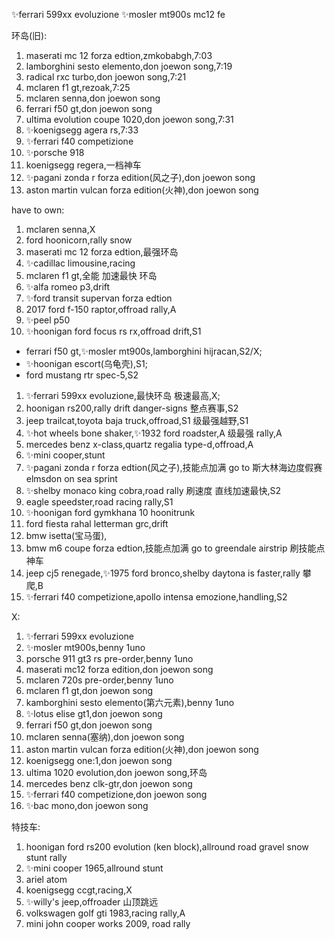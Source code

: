 ✨ferrari 599xx evoluzione
✨mosler mt900s
mc12 fe

环岛(旧):

1. maserati mc 12 forza edtion,zmkobabgh,7:03
2. lamborghini sesto elemento,don joewon song,7:19
3. radical rxc turbo,don joewon song,7:21
4. mclaren f1 gt,rezoak,7:25
5. mclaren senna,don joewon song
6. ferrari f50 gt,don joewon song
7. ultima evolution coupe 1020,don joewon song,7:31
8. ✨koenigsegg agera rs,7:33
9. ✨ferrari f40 competizione
10. ✨porsche 918
11. koenigsegg regera,一档神车
12. ✨pagani zonda r forza edition(风之子),don joewon song
13. aston martin vulcan forza edition(火神),don joewon song

have to own:

1. mclaren senna,X
2. ford hoonicorn,rally snow
3. maserati mc 12 forza edtion,最强环岛
4. ✨cadillac limousine,racing
5. mclaren f1 gt,全能 加速最快 环岛
6. ✨alfa romeo p3,drift
7. ✨ford transit supervan forza edtion
8. 2017 ford f-150 raptor,offroad rally,A
9. ✨peel p50
10. ✨hoonigan ford focus rs rx,offroad drift,S1

- ferrari f50 gt,✨mosler mt900s,lamborghini hijracan,S2/X;
- ✨hoonigan escort(乌龟壳),S1;
- ford mustang rtr spec-5,S2

1. ✨ferrari 599xx evoluzione,最快环岛 极速最高,X;
2. hoonigan rs200,rally drift danger-signs 整点赛事,S2
3. jeep trailcat,toyota baja truck,offroad,S1 级最强越野,S1
4. ✨hot wheels bone shaker,✨1932 ford roadster,A 级最强 rally,A
5. mercedes benz x-class,quartz regalia type-d,offroad,A
6. ✨mini cooper,stunt
7. ✨pagani zonda r forza edtion(风之子),技能点加满 go to 斯大林海边度假赛 elmsdon on sea sprint
8. ✨shelby monaco king cobra,road rally 刷速度 直线加速最快,S2
9. eagle speedster,road racing rally,S1
10. ✨hoonigan ford gymkhana 10 hoonitrunk
11. ford fiesta rahal letterman grc,drift
12. bmw isetta(宝马蛋),
13. bmw m6 coupe forza edtion,技能点加满 go to greendale airstrip 刷技能点神车
14. jeep cj5 renegade,✨1975 ford bronco,shelby daytona is faster,rally 攀爬,B
15. ✨ferrari f40 competizione,apollo intensa emozione,handling,S2

X:

1. ✨ferrari 599xx evoluzione
1. ✨mosler mt900s,benny 1uno
1. porsche 911 gt3 rs pre-order,benny 1uno
1. maserati mc12 forza edition,don joewon song
1. mclaren 720s pre-order,benny 1uno
1. mclaren f1 gt,don joewon song
1. kamborghini sesto elemento(第六元素),benny 1uno
1. ✨lotus elise gt1,don joewon song
1. ferrari f50 gt,don joewon song
1. mclaren senna(塞纳),don joewon song
1. aston martin vulcan forza edition(火神),don joewon song
1. koenigsegg one:1,don joewon song
1. ultima 1020 evolution,don joewon song,环岛
1. mercedes benz clk-gtr,don joewon song
1. ✨ferrari f40 competizione,don joewon song
1. ✨bac mono,don joewon song

特技车:

1. hoonigan ford rs200 evolution (ken block),allround road gravel snow stunt rally
1. ✨mini cooper 1965,allround stunt
1. ariel atom
1. koenigsegg ccgt,racing,X
1. ✨willy's jeep,offroader 山顶跳远
1. volkswagen golf gti 1983,racing rally,A
1. mini john cooper works 2009, road rally
